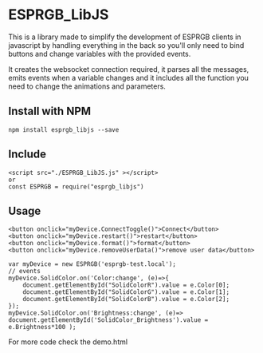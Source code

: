 # ESPRGB_LibJS

This is a library made to simplify the development of ESPRGB clients in javascript by handling everything in the back so you'll only need to bind buttons and change variables with the provided events.<br>

It creates the websocket connection required, it parses all the messages, emits events when a variable changes and it includes all the function you need to change the animations and parameters.

## Install with NPM

```
npm install esprgb_libjs --save
```

## Include

```
<script src="./ESPRGB_LibJS.js" ></script>
or
const ESPRGB = require("esprgb_libjs")
```

## Usage

```
<button onclick="myDevice.ConnectToggle()">Connect</button>
<button onclick="myDevice.restart()">restart</button>
<button onclick="myDevice.format()">format</button>
<button onclick="myDevice.removeUserData()">remove user data</button>

var myDevice = new ESPRGB('esprgb-test.local');
// events
myDevice.SolidColor.on('Color:change', (e)=>{
    document.getElementById("SolidColorR").value = e.Color[0];
    document.getElementById("SolidColorG").value = e.Color[1];
    document.getElementById("SolidColorB").value = e.Color[2];
});
myDevice.SolidColor.on('Brightness:change', (e)=> document.getElementById('SolidColor_Brightness').value = e.Brightness*100 );
```

For more code check the demo.html

